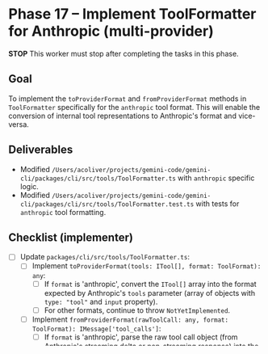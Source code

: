 # Phase 17 – Implement ToolFormatter for Anthropic (multi-provider)

**STOP**
This worker must stop after completing the tasks in this phase.

## Goal

To implement the `toProviderFormat` and `fromProviderFormat` methods in `ToolFormatter` specifically for the `anthropic` tool format. This will enable the conversion of internal tool representations to Anthropic's format and vice-versa.

## Deliverables

- Modified `/Users/acoliver/projects/gemini-code/gemini-cli/packages/cli/src/tools/ToolFormatter.ts` with `anthropic` specific logic.
- Modified `/Users/acoliver/projects/gemini-code/gemini-cli/packages/cli/src/tools/ToolFormatter.test.ts` with tests for `anthropic` tool formatting.

## Checklist (implementer)

- [ ] Update `packages/cli/src/tools/ToolFormatter.ts`:
  - [ ] Implement `toProviderFormat(tools: ITool[], format: ToolFormat): any`:
    - [ ] If `format` is 'anthropic', convert the `ITool[]` array into the format expected by Anthropic's `tools` parameter (array of objects with `type: "tool"` and `input` property).
    - [ ] For other formats, continue to throw `NotYetImplemented`.
  - [ ] Implement `fromProviderFormat(rawToolCall: any, format: ToolFormat): IMessage['tool_calls']`:
    - [ ] If `format` is 'anthropic', parse the raw tool call object (from Anthropic's streaming delta or non-streaming response) into the `IMessage['tool_calls']` array format.
    - [ ] For other formats, continue to throw `NotYetImplemented`.
- [ ] Update `packages/cli/src/tools/ToolFormatter.test.ts`:
  - [ ] Add tests for `toProviderFormat` with `format: 'anthropic'`:
    - [ ] Provide sample `ITool[]` input.
    - [ ] Assert that the output matches Anthropic's expected tool format.
  - [ ] Add tests for `fromProviderFormat` with `format: 'anthropic'`:
    - [ ] Provide sample raw Anthropic tool call objects (e.g., from `delta.tool_use` or `message.content` with `type: 'tool_use'`).
    - [ ] Assert that the output matches the `IMessage['tool_calls']` internal format.
  - [ ] Ensure existing `NotYetImplemented` tests for other formats still pass.

## Self-verify

```bash
npm run typecheck
npm run lint
npm test packages/cli/src/tools/ToolFormatter.test.ts
```

**STOP. Wait for Phase 17a verification.**
